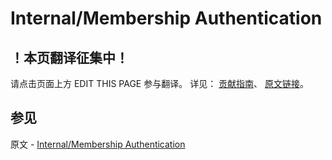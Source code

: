 # Internal/Membership Authentication

## ！本页翻译征集中！

请点击页面上方 EDIT THIS PAGE 参与翻译。
详见：
[贡献指南]( https://github.com/JinMuInfo/MongoDB-Manual-zh/blob/master/CONTRIBUTING.md )、
[原文链接](  https://docs.mongodb.com/manual/core/security-internal-authentication/  )。

## 参见

原文 - [Internal/Membership Authentication]( https://docs.mongodb.com/manual/core/security-internal-authentication/ )

